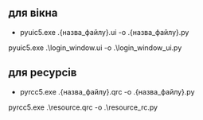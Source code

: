## для вікна
- pyuic5.exe .\{назва_файлу}.ui -o .\{назва_файлу}.py

pyuic5.exe .\login_window.ui -o .\login_window_ui.py


##  для ресурсів
- pyrcc5.exe .\{назва_файлу}.qrc -o .\{назва_файлу}.py

pyrcc5.exe .\resource.qrc -o .\resource_rc.py
